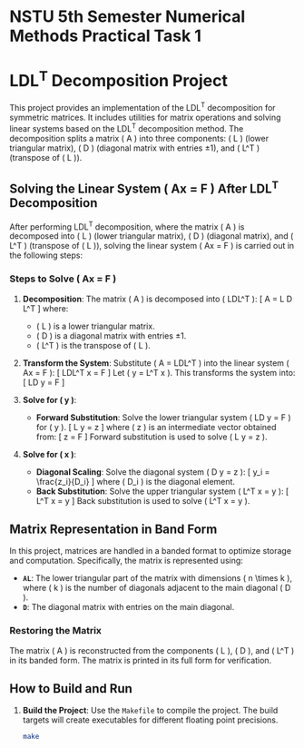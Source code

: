 # NSTU 5th Semester Numerical Methods Practical Task 1

# LDL<sup>T</sup> Decomposition Project

This project provides an implementation of the LDL<sup>T</sup> decomposition for symmetric matrices. It includes utilities for matrix operations and solving linear systems based on the LDL<sup>T</sup> decomposition method. The decomposition splits a matrix \( A \) into three components: \( L \) (lower triangular matrix), \( D \) (diagonal matrix with entries ±1), and \( L^T \) (transpose of \( L \)).

## Solving the Linear System \( Ax = F \) After LDL<sup>T</sup> Decomposition

After performing LDL<sup>T</sup> decomposition, where the matrix \( A \) is decomposed into \( L \) (lower triangular matrix), \( D \) (diagonal matrix), and \( L^T \) (transpose of \( L \)), solving the linear system \( Ax = F \) is carried out in the following steps:

### Steps to Solve \( Ax = F \)

1. **Decomposition**: The matrix \( A \) is decomposed into \( LDL^T \):
   \[
   A = L D L^T
   \]
   where:
   - \( L \) is a lower triangular matrix.
   - \( D \) is a diagonal matrix with entries ±1.
   - \( L^T \) is the transpose of \( L \).

2. **Transform the System**: Substitute \( A = LDL^T \) into the linear system \( Ax = F \):
   \[
   LDL^T x = F
   \]
   Let \( y = L^T x \). This transforms the system into:
   \[
   LD y = F
   \]

3. **Solve for \( y \)**:
   - **Forward Substitution**: Solve the lower triangular system \( LD y = F \) for \( y \).
     \[
     L y = z
     \]
     where \( z \) is an intermediate vector obtained from:
     \[
     z = F
     \]
     Forward substitution is used to solve \( L y = z \).

4. **Solve for \( x \)**:
   - **Diagonal Scaling**: Solve the diagonal system \( D y = z \):
     \[
     y_i = \frac{z_i}{D_i}
     \]
     where \( D_i \) is the diagonal element.
   - **Back Substitution**: Solve the upper triangular system \( L^T x = y \):
     \[
     L^T x = y
     \]
     Back substitution is used to solve \( L^T x = y \).

## Matrix Representation in Band Form

In this project, matrices are handled in a banded format to optimize storage and computation. Specifically, the matrix is represented using:

- **`AL`**: The lower triangular part of the matrix with dimensions \( n \times k \), where \( k \) is the number of diagonals adjacent to the main diagonal \( D \).
- **`D`**: The diagonal matrix with entries on the main diagonal.

### Restoring the Matrix

The matrix \( A \) is reconstructed from the components \( L \), \( D \), and \( L^T \) in its banded form. The matrix is printed in its full form for verification.

## How to Build and Run

1. **Build the Project**: Use the `Makefile` to compile the project. The build targets will create executables for different floating point precisions.
   ```sh
   make
